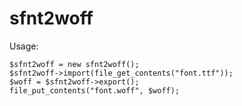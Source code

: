 sfnt2woff
=========

Usage:

    $sfnt2woff = new sfnt2woff();
    $sfnt2woff->import(file_get_contents("font.ttf"));
    $woff = $sfnt2woff->export();
    file_put_contents("font.woff", $woff);
